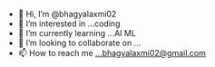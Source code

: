 - 👋 Hi, I’m @bhagyalaxmi02
- 👀 I’m interested in ...coding
- 🌱 I’m currently learning ...AI ML
- 💞️ I’m looking to collaborate on ...
- 📫 How to reach me ...bhagyalaxmi02@gmail.com

<!---
bhagyalaxmi02/bhagyalaxmi02 is a ✨ special ✨ repository because its `README.md` (this file) appears on your GitHub profile.
You can click the Preview link to take a look at your changes.
--->
